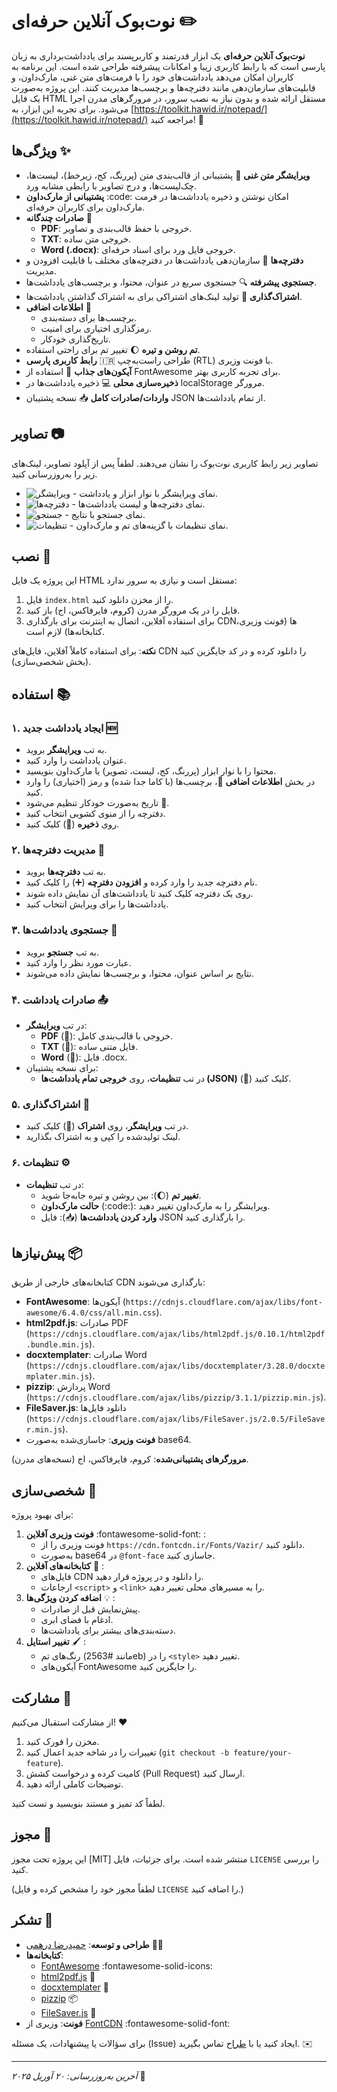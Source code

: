 # نوت‌بوک آنلاین حرفه‌ای :pencil2:

**نوت‌بوک آنلاین حرفه‌ای** یک ابزار قدرتمند و کاربرپسند برای یادداشت‌برداری به زبان پارسی است که با رابط کاربری زیبا و امکانات پیشرفته طراحی شده است. این برنامه به کاربران امکان می‌دهد یادداشت‌های خود را با فرمت‌های متن غنی، مارک‌داون، و قابلیت‌های سازمان‌دهی مانند دفترچه‌ها و برچسب‌ها مدیریت کنند. این پروژه به‌صورت یک فایل HTML مستقل ارائه شده و بدون نیاز به نصب سرور، در مرورگرهای مدرن اجرا می‌شود. برای تجربه این ابزار، به [https://toolkit.hawid.ir/notepad/](https://toolkit.hawid.ir/notepad/) مراجعه کنید! :rocket:

## ویژگی‌ها :sparkles:

- **ویرایشگر متن غنی** :pencil: پشتیبانی از قالب‌بندی متن (پررنگ، کج، زیرخط)، لیست‌ها، چک‌لیست‌ها، و درج تصاویر با رابطی مشابه ورد.
- **پشتیبانی از مارک‌داون** :code: امکان نوشتن و ذخیره یادداشت‌ها در فرمت مارک‌داون برای کاربران حرفه‌ای.
- **صادرات چندگانه** :floppy_disk:
  - **PDF**: خروجی با حفظ قالب‌بندی و تصاویر.
  - **TXT**: خروجی متن ساده.
  - **Word (.docx)**: خروجی فایل ورد برای اسناد حرفه‌ای.
- **دفترچه‌ها** :open_file_folder: سازمان‌دهی یادداشت‌ها در دفترچه‌های مختلف با قابلیت افزودن و مدیریت.
- **جستجوی پیشرفته** :mag: جستجوی سریع در عنوان، محتوا، و برچسب‌های یادداشت‌ها.
- **اشتراک‌گذاری** :link: تولید لینک‌های اشتراکی برای به اشتراک گذاشتن یادداشت‌ها.
- **اطلاعات اضافی** :bookmark_tabs:
  - برچسب‌ها برای دسته‌بندی.
  - رمزگذاری اختیاری برای امنیت.
  - تاریخ‌گذاری خودکار.
- **تم روشن و تیره** :moon: تغییر تم برای راحتی استفاده.
- **رابط کاربری پارسی** :iran: طراحی راست‌به‌چپ (RTL) با فونت وزیری.
- **آیکون‌های جذاب** :art: استفاده از FontAwesome برای تجربه کاربری بهتر.
- **ذخیره‌سازی محلی** :computer: ذخیره یادداشت‌ها در localStorage مرورگر.
- **واردات/صادرات کامل** :inbox_tray: نسخه پشتیبان JSON از تمام یادداشت‌ها.

## تصاویر :camera:

تصاویر زیر رابط کاربری نوت‌بوک را نشان می‌دهند. لطفاً پس از آپلود تصاویر، لینک‌های زیر را به‌روزرسانی کنید.

- ![ویرایشگر](screenshots/screenshot-editor.png) - نمای ویرایشگر با نوار ابزار و یادداشت.
- ![دفترچه‌ها](screenshots/screenshot-notebooks.png) - نمای دفترچه‌ها و لیست یادداشت‌ها.
- ![جستجو](screenshots/screenshot-search.png) - نمای جستجو با نتایج.
- ![تنظیمات](screenshots/screenshot-settings.png) - نمای تنظیمات با گزینه‌های تم و مارک‌داون.

## نصب :wrench:

این پروژه یک فایل HTML مستقل است و نیازی به سرور ندارد:

1. فایل `index.html` را از مخزن دانلود کنید.
2. فایل را در یک مرورگر مدرن (کروم، فایرفاکس، اج) باز کنید.
3. برای استفاده آفلاین، اتصال به اینترنت برای بارگذاری CDN‌ها (فونت وزیری، کتابخانه‌ها) لازم است.

**نکته**: برای استفاده کاملاً آفلاین، فایل‌های CDN را دانلود کرده و در کد جایگزین کنید (بخش شخصی‌سازی).

## استفاده :books:

### ۱. ایجاد یادداشت جدید :new:
- به تب **ویرایشگر** بروید.
- عنوان یادداشت را وارد کنید.
- محتوا را با نوار ابزار (پررنگ، کج، لیست، تصویر) یا مارک‌داون بنویسید.
- در بخش **اطلاعات اضافی** :bookmark:، برچسب‌ها (با کاما جدا شده) و رمز (اختیاری) را وارد کنید.
- تاریخ به‌صورت خودکار تنظیم می‌شود :calendar:.
- دفترچه را از منوی کشویی انتخاب کنید.
- روی **ذخیره** (:floppy_disk:) کلیک کنید.

### ۲. مدیریت دفترچه‌ها :open_file_folder:
- به تب **دفترچه‌ها** بروید.
- نام دفترچه جدید را وارد کرده و **افزودن دفترچه** (:heavy_plus_sign:) را کلیک کنید.
- روی یک دفترچه کلیک کنید تا یادداشت‌های آن نمایش داده شوند.
- یادداشت‌ها را برای ویرایش انتخاب کنید.

### ۳. جستجوی یادداشت‌ها :mag_right:
- به تب **جستجو** بروید.
- عبارت مورد نظر را وارد کنید.
- نتایج بر اساس عنوان، محتوا، و برچسب‌ها نمایش داده می‌شوند.

### ۴. صادرات یادداشت :outbox_tray:
- در تب **ویرایشگر**:
  - **PDF** (:page_facing_up:): خروجی با قالب‌بندی کامل.
  - **TXT** (:page_with_curl:): فایل متنی ساده.
  - **Word** (:memo:): فایل .docx.
- برای نسخه پشتیبان:
  - در تب **تنظیمات**، روی **خروجی تمام یادداشت‌ها (JSON)** (:floppy_disk:) کلیک کنید.

### ۵. اشتراک‌گذاری :link:
- در تب **ویرایشگر**، روی **اشتراک** (:link:) کلیک کنید.
- لینک تولیدشده را کپی و به اشتراک بگذارید.

### ۶. تنظیمات :gear:
- در تب **تنظیمات**:
  - **تغییر تم** (:moon:): بین روشن و تیره جابه‌جا شوید.
  - **حالت مارک‌داون** (:code:): ویرایشگر را به مارک‌داون تغییر دهید.
  - **وارد کردن یادداشت‌ها** (:inbox_tray:): فایل JSON را بارگذاری کنید.

## پیش‌نیازها :package:

کتابخانه‌های خارجی از طریق CDN بارگذاری می‌شوند:

- **FontAwesome**: آیکون‌ها (`https://cdnjs.cloudflare.com/ajax/libs/font-awesome/6.4.0/css/all.min.css`).
- **html2pdf.js**: صادرات PDF (`https://cdnjs.cloudflare.com/ajax/libs/html2pdf.js/0.10.1/html2pdf.bundle.min.js`).
- **docxtemplater**: صادرات Word (`https://cdnjs.cloudflare.com/ajax/libs/docxtemplater/3.28.0/docxtemplater.min.js`).
- **pizzip**: پردازش Word (`https://cdnjs.cloudflare.com/ajax/libs/pizzip/3.1.1/pizzip.min.js`).
- **FileSaver.js**: دانلود فایل‌ها (`https://cdnjs.cloudflare.com/ajax/libs/FileSaver.js/2.0.5/FileSaver.min.js`).
- **فونت وزیری**: جاسازی‌شده به‌صورت base64.

**مرورگرهای پشتیبانی‌شده**: کروم، فایرفاکس، اج (نسخه‌های مدرن).

## شخصی‌سازی :art:

برای بهبود پروژه:

1. **فونت وزیری آفلاین** :fontawesome-solid-font: :
   - فونت وزیری را از `https://cdn.fontcdn.ir/Fonts/Vazir/` دانلود کنید.
   - به‌صورت base64 در `@font-face` جاسازی کنید.
2. **کتابخانه‌های آفلاین** :floppy_disk: :
   - فایل‌های CDN را دانلود و در پروژه قرار دهید.
   - ارجاعات `<script>` و `<link>` را به مسیرهای محلی تغییر دهید.
3. **اضافه کردن ویژگی‌ها** :bulb: :
   - پیش‌نمایش قبل از صادرات.
   - ادغام با فضای ابری.
   - دسته‌بندی‌های بیشتر برای یادداشت‌ها.
4. **تغییر استایل** :paintbrush: :
   - رنگ‌های تم (مانند #2563eb) را در `<style>` تغییر دهید.
   - آیکون‌های FontAwesome را جایگزین کنید.

## مشارکت :handshake:

از مشارکت استقبال می‌کنیم! :heart:

1. مخزن را فورک کنید.
2. تغییرات را در شاخه جدید اعمال کنید (`git checkout -b feature/your-feature`).
3. کامیت کرده و درخواست کشش (Pull Request) ارسال کنید.
4. توضیحات کاملی ارائه دهید.

لطفاً کد تمیز و مستند بنویسید و تست کنید.

## مجوز :page_facing_up:

این پروژه تحت مجوز [MIT] منتشر شده است. برای جزئیات، فایل `LICENSE` را بررسی کنید.

(لطفاً مجوز خود را مشخص کرده و فایل `LICENSE` را اضافه کنید.)

## تشکر :clap:

- **طراحی و توسعه**: [حمیدرضا درهمی](https://hawid.ir) :man_technologist:
- **کتابخانه‌ها**:
  - [FontAwesome](https://fontawesome.com/) :fontawesome-solid-icons:
  - [html2pdf.js](https://github.com/eKoopmans/html2pdf.js) :page_facing_up:
  - [docxtemplater](https://docxtemplater.com/) :memo:
  - [pizzip](https://github.com/open-xml-templating/pizzip) :package:
  - [FileSaver.js](https://github.com/eligrey/FileSaver.js/) :floppy_disk:
- **فونت**: وزیری از [FontCDN](https://fontcdn.ir/) :fontawesome-solid-font:

برای سؤالات یا پیشنهادات، یک مسئله (Issue) ایجاد کنید یا با [طراح](https://hawid.ir) تماس بگیرید. :envelope:

---

*آخرین به‌روزرسانی: ۲۰ آوریل ۲۰۲۵* :calendar:
